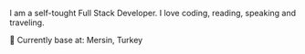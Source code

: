 
I am a self-tought Full Stack Developer. I love coding, reading, speaking and traveling.

📍 Currently base at: Mersin, Turkey


